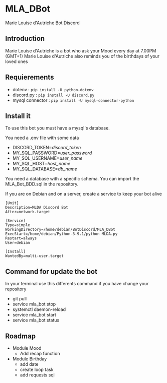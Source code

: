 # MLA_DBot
  
 Marie Louise d'Autriche Bot Discord

## Introduction

Marie Louise d'Autriche is a bot who ask your Mood every day at 7.00PM (GMT+1)
Marie Louise d'Autriche also reminds you of the birthdays of your loved ones

## Requierements

- dotenv : ```pip install -U python-dotenv```
- discord.py : ```pip install -U discord.py```
- mysql connector : ```pip install -U mysql-connector-python```

## Install it

To use this bot you must have a mysql's database.

You need a .env file with some data

- DISCORD_TOKEN=*discord_token*
- MY_SQL_PASSWORD=*user_password*
- MY_SQL_USERNAME=*user_name*
- MY_SQL_HOST=*host_name*
- MY_SQL_DATABASE=*db_name*

You need a database with a specific schema. You can import the MLA_Bot_BDD.sql in the repository.

If you are on Debian and on a server, create a service to keep your bot alive

```
[Unit]
Description=MLDA Discord Bot
After=network.target

[Service]
Type=simple
WorkingDirectory=/home/debian/BotDiscord/MLA_DBot
ExecStart=/home/debian/Python-3.9.1/python MLDA.py
Restart=always
User=debian

[Install]
WantedBy=multi-user.target
```

## Command for update the bot

In your terminal use this differents command if you have change your repository

- git pull
- service mla_bot stop
- systemctl daemon-reload
- service mla_bot start
- service mla_bot status

## Roadmap

- Module Mood
  - Add recap function
- Module Birthday
  - add date
  - create loop task
  - add requests sql

